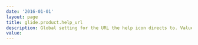 ```yaml
---
date: '2016-01-01'
layout: page
title: glide.product.help_url
description: Global setting for the URL the help icon directs to. Value must be empty for context-sensitive help to work.
value:  
---
```

